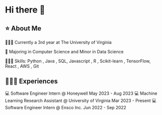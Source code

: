 # Hi there 👋
## ⭐️ About Me

👨🏽‍🎓 Currently a 3rd year at The University of Virginia

📝 Majoring in Computer Science and Minor in Data Science

👨🏽‍💻 Skills: Python , Java , SQL, Javascript , R , Scikit-learn , TensorFlow, React , AWS , Git
 
## 👨🏽‍💼 Experiences

💻 Software Engineer Intern @ Honeywell  May 2023 - Aug 2023
💻 Machine Learning Research Assistant @ University of Virginia Mar 2023 - Present
💻 Software Engineer Intern @ Ensco Inc. Jun 2022 - Sep 2022

